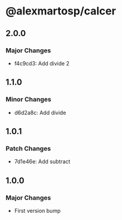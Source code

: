 # @alexmartosp/calcer

## 2.0.0

### Major Changes

- f4c9cd3: Add divide 2

## 1.1.0

### Minor Changes

- d6d2a8c: Add divide

## 1.0.1

### Patch Changes

- 7d1e46e: Add subtract

## 1.0.0

### Major Changes

- First version bump
